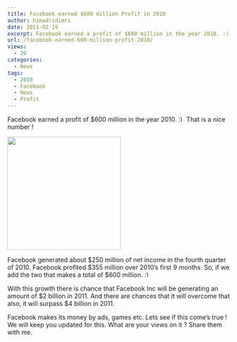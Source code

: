 ```yaml
---
title: Facebook earned $600 million Profit in 2010
author: himadridimri
date: 2011-02-19
excerpt: Facebook earned a profit of $600 million in the year 2010. :) That is a nice number !
url: /facebook-earned-600-million-profit-2010/
views:
  - 29
categories:
  - News
tags:
  - 2010
  - Facebook
  - News
  - Profit
---
```

Facebook earned a profit of $600 million in the year 2010. <img src="http://devilsworkshop.org/wp-includes/images/smilies/simple-smile.png" alt=":)" class="wp-smiley" style="height: 1em; max-height: 1em;" /> That is a nice number !

[<img class="alignnone size-full wp-image-5792" src="http://cdn.devilsworkshop.org/files/2011/02/facebook5.png" alt="" width="256" height="256" />][1]

Facebook generated about $250 million of net income in the fourth quarter of 2010. Facebook profited $355 million over 2010&#8217;s first 9 months. So, if we add the two that makes a total of $600 million. <img src="http://devilsworkshop.org/wp-includes/images/smilies/simple-smile.png" alt=":)" class="wp-smiley" style="height: 1em; max-height: 1em;" />

With this growth there is chance that Facebook Inc will be generating an amount of $2 billion in 2011. And there are chances that it will overcome that also, it will surpass $4 billion in 2011.

Facebook makes its money by ads, games etc. Lets see if this come&#8217;s true ! We will keep you updated for this. What are your views on it ? Share them with me.

 [1]: http://cdn.devilsworkshop.org/files/2011/02/facebook5.png
